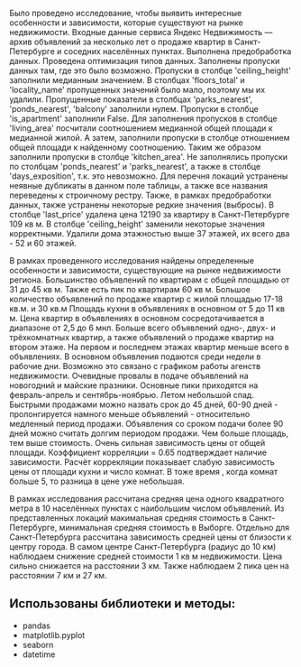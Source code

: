 Было проведено исследование, чтобы выявить интересные особенности и зависимости, которые существуют на рынке недвижимости. Входные данные сервиса Яндекс Недвижимость — архив объявлений за несколько лет о продаже квартир в Санкт-Петербурге и соседних населённых пунктах.
Выполнена предобработка данных. Проведена оптимизация типов данных. Заполнены пропуски данных там, где это было возможно. Пропуски в столбце 'ceiling_height' заполнили медианным значением. В столбцах 'floors_total' и 'locality_name' пропущенных значений было мало, поэтому мы их удалили. Пропущенные показатели в столбцах 'parks_nearest', 'ponds_nearest', 'balcony' заполнили нулем. Пропуски в столбце 'is_apartment' заполнили False.
Для заполнения пропусков в столбце 'living_area' посчитали соотношением медианной общей площади к медианной жилой. А затем, заполнили пропуски в столбце отношением общей площади к найденному соотношению. Таким же образом заполнили пропуски в столбце 'kitchen_area'.
Не заполнялись пропуски по столбцам 'ponds_nearest' и 'parks_nearest', а также в столбце 'days_exposition', т.к. это невозможно.
Для перечня локаций устранены неявные дубликаты в данном поле таблицы, а также все названия переведены к строичному рестру.
Также, в рамках предобработки данных, также устранены некоторые редкие значения (выбросы). В столбце 'last_price' удалена цена 12190 за квартиру в Санкт-Петербурге 109 кв м. В столбце 'ceiling_height' заменили некоторые значения корректными. Удалили дома этажностью выше 37 этажей, их всего два - 52 и 60 этажей.

В рамках проведенного исследования найдены определенные особенности и зависимости, существующие на рынке недвижимости региона.
Большинство объявлений по квартирам с общей площадью от 31 до 45 кв м. Также есть пик по квартирам 60 кв м. Большое количество объявлений по продаже квартир с жилой площадью 17-18 кв.м. и 30 кв.м Площадь кухни в объявлениях в основном от 5 до 11 кв м.
Цена квартир в объявлениях в основном сосредотачивается в диапазоне от 2,5 до 6 мнл.
Больше всего объявлений одно-, двух- и трёхкомнатных квартир, а также объявлений о продаже квартир на втором этаже. На первом и последнем этажах квартир меньше всего в объявлениях.
В основном объявления подаются среди недели в рабочие дни. Возможно это связано с графиком работы агенств недвижимости. Очевидные провалы в подаче объявлений на новогодний и майские празники. Основные пики приходятся на февраль-апрель и сентябрь-ноябрью. Летом небольшой спад.
Быстрыми продажами можно назвать срок до 45 дней, 60-90 дней - пролонгируется намного меньше объявлений - относительно медленный период продажи. Объявления со сроком подачи более 90 дней можно считать долгим периодом продажи.
Чем больше площадь, тем выше стоимость. Очень сильная зависимость цены от общей площади. Коэффициент корреляции = 0.65 подтверждает наличие зависимости. Расчёт коррекляции показывает слабую зависимость цены от площади кухни и число комнат. В тоже время , когда комнат больше 5, то разница в цене уже небольшая.

В рамках исследования рассчитана средняя цена одного квадратного метра в 10 населённых пунктах с наибольшим числом объявлений. Из представленных локаций макимальная средняя стоимость в Санкт-Петербурге, минимальная средняя стоимость в Выборге.
Отдельно для Санкт-Петербурга рассчитана зависимость средней цены от близости к центру города. В самом центре Санкт-Петербурга (радиус до 10 км) наблюдаем снижение средней стоимости 1 кв м недвижимости. Цена сильно снижается на расстоянии 3 км. Также наблюдаем 2 пика цен на расстоянии 7 км и 27 км.


## Использованы библиотеки и методы:

- pandas
- matplotlib.pyplot
- seaborn
- datetime
